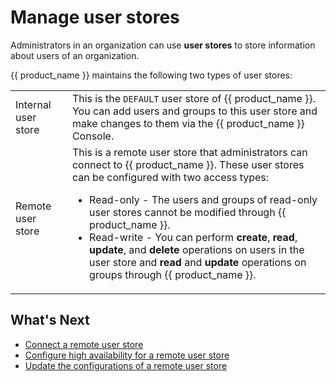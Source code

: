 # Manage user stores

Administrators in an organization can use **user stores** to store information about users of an organization.

{{ product_name }} maintains the following two types of user stores:

<table>
    <tr>
        <td>Internal user store</td>
        <td>This is the <code>DEFAULT</code> user store of {{ product_name }}. You can add users and groups to this user store and make changes to them via the {{ product_name }} Console.</td>
    </tr>
    <tr>
        <td>Remote user store</td>
        <td>
           This is a remote user store that administrators can connect to {{ product_name }}. These user stores can be configured with two access types: <br>
            <ul>
                <li>Read-only  - The users and groups of read-only user stores cannot be modified through {{ product_name }}.</li>
                <li>Read-write - You can perform <b>create</b>, <b>read</b>, <b>update</b>, and <b>delete</b> operations on users in the user store
                and <b>read</b> and <b>update</b> operations on groups through {{ product_name }}.</li>
           </ul>
        </td>
    </tr>
</table>

## What's Next
- [Connect a remote user store](../../guides/users/user-stores/configure-a-user-store/)
- [Configure high availability for a remote user store](../../guides/users/user-stores/configure-high-availability/)
- [Update the configurations of a remote user store](../../guides/users/user-stores/update-user-stores/)
